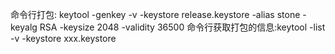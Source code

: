 命令行打包: keytool -genkey -v -keystore release.keystore -alias stone -keyalg RSA -keysize 2048 -validity 36500
命令行获取打包的信息:keytool -list -v -keystore xxx.keystore
